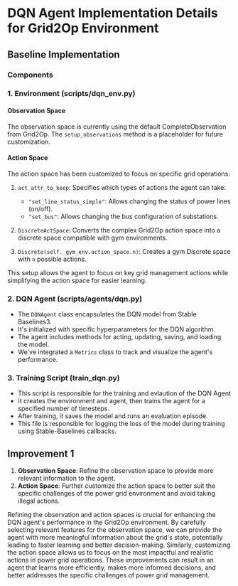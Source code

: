 # DQN Agent Implementation Details for Grid2Op Environment

## Baseline Implementation

### Components

### 1. Environment (scripts/dqn_env.py)

#### Observation Space
The observation space is currently using the default CompleteObservation from Grid2Op. The `setup_observations` method is a placeholder for future customization.

#### Action Space
The action space has been customized to focus on specific grid operations:

1. `act_attr_to_keep`: Specifies which types of actions the agent can take:
   - `"set_line_status_simple"`: Allows changing the status of power lines (on/off).
   - `"set_bus"`: Allows changing the bus configuration of substations.

2. `DiscreteActSpace`: Converts the complex Grid2Op action space into a discrete space compatible with gym environments.

3. `Discrete(self._gym_env.action_space.n)`: Creates a gym Discrete space with `n` possible actions.

This setup allows the agent to focus on key grid management actions while simplifying the action space for easier learning.

### 2. DQN Agent (scripts/agents/dqn.py)

- The `DQNAgent` class encapsulates the DQN model from Stable Baselines3.
- It's initialized with specific hyperparameters for the DQN algorithm.
- The agent includes methods for acting, updating, saving, and loading the model.
- We've integrated a `Metrics` class to track and visualize the agent's performance.

### 3. Training Script (train_dqn.py)

- This script is responsible for the training and evlaution of the DQN Agent
- It creates the environment and agent, then trains the agent for a specified number of timesteps.
- After training, it saves the model and runs an evaluation episode.
- This file is responsible for logging the loss of the model during training using Stable-Baselines callbacks.

## Improvement 1

1. **Observation Space**: Refine the observation space to provide more relevant information to the agent.
2. **Action Space**: Further customize the action space to better suit the specific challenges of the power grid environment and avoid taking illegal actions.

Refining the observation and action spaces is crucial for enhancing the DQN agent's performance in the Grid2Op environment. By carefully selecting relevant features for the observation space, we can provide the agent with more meaningful information about the grid's state, potentially leading to faster learning and better decision-making. Similarly, customizing the action space allows us to focus on the most impactful and realistic actions in power grid operations. These improvements can result in an agent that learns more efficiently, makes more informed decisions, and better addresses the specific challenges of power grid management.
